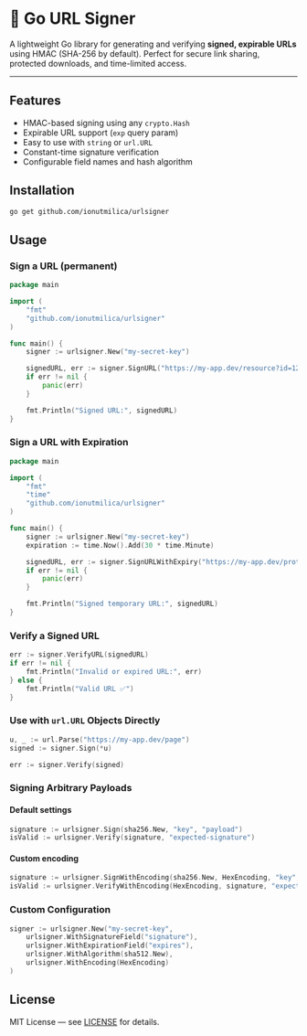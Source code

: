 # 🔐 Go URL Signer

A lightweight Go library for generating and verifying **signed, expirable URLs** using HMAC (SHA-256 by default). Perfect for secure link sharing, protected downloads, and time-limited access.

---

## Features

- HMAC-based signing using any `crypto.Hash`
- Expirable URL support (`exp` query param)
- Easy to use with `string` or `url.URL`
- Constant-time signature verification
- Configurable field names and hash algorithm

## Installation

```bash
go get github.com/ionutmilica/urlsigner
```

## Usage
### Sign a URL (permanent)
```go
package main

import (
    "fmt"
    "github.com/ionutmilica/urlsigner"
)

func main() {
    signer := urlsigner.New("my-secret-key")

    signedURL, err := signer.SignURL("https://my-app.dev/resource?id=123")
    if err != nil {
        panic(err)
    }

    fmt.Println("Signed URL:", signedURL)
}
```

### Sign a URL with Expiration
```go
package main

import (
    "fmt"
    "time"
    "github.com/ionutmilica/urlsigner"
)

func main() {
    signer := urlsigner.New("my-secret-key")
    expiration := time.Now().Add(30 * time.Minute)

    signedURL, err := signer.SignURLWithExpiry("https://my-app.dev/protected", expiration)
    if err != nil {
        panic(err)
    }

    fmt.Println("Signed temporary URL:", signedURL)
}
```

### Verify a Signed URL
```go
err := signer.VerifyURL(signedURL)
if err != nil {
    fmt.Println("Invalid or expired URL:", err)
} else {
    fmt.Println("Valid URL ✅")
}
```

### Use with `url.URL` Objects Directly
```go
u, _ := url.Parse("https://my-app.dev/page")
signed := signer.Sign(*u)

err := signer.Verify(signed)
```

### Signing Arbitrary Payloads
#### Default settings
```go
signature := urlsigner.Sign(sha256.New, "key", "payload")
isValid := urlsigner.Verify(signature, "expected-signature")
```

#### Custom encoding
```go
signature := urlsigner.SignWithEncoding(sha256.New, HexEncoding, "key", "payload")
isValid := urlsigner.VerifyWithEncoding(HexEncoding, signature, "expected-signature")
```

### Custom Configuration
```go
signer := urlsigner.New("my-secret-key",
    urlsigner.WithSignatureField("signature"),
    urlsigner.WithExpirationField("expires"),
    urlsigner.WithAlgorithm(sha512.New),
    urlsigner.WithEncoding(HexEncoding)
)
```

## License
MIT License — see [LICENSE](./LICENSE) for details.
